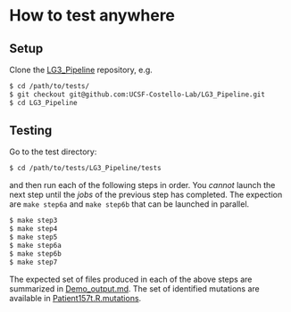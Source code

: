 # How to test anywhere

## Setup

Clone the [LG3_Pipeline] repository, e.g.

```sh
$ cd /path/to/tests/
$ git checkout git@github.com:UCSF-Costello-Lab/LG3_Pipeline.git
$ cd LG3_Pipeline
```

## Testing

Go to the test directory:
```sh
$ cd /path/to/tests/LG3_Pipeline/tests
```

and then run each of the following steps in order.  You _cannot_ launch the next step until the _jobs_ of the previous step has completed.  The expection are `make step6a` and `make step6b` that can be launched in parallel.

```sh
$ make step3
$ make step4
$ make step5
$ make step6a
$ make step6b
$ make step7
```

The expected set of files produced in each of the above steps are summarized in [Demo_output.md].  The set of identified mutations are available in [Patient157t.R.mutations].



[LG3_Pipeline]: https://github.com/UCSF-Costello-Lab/LG3_Pipeline
[Demo_output.md]: ../run_demo/Demo_output.md
[Patient157t.R.mutations]: ../run_demo/Patient157t.R.mutations
